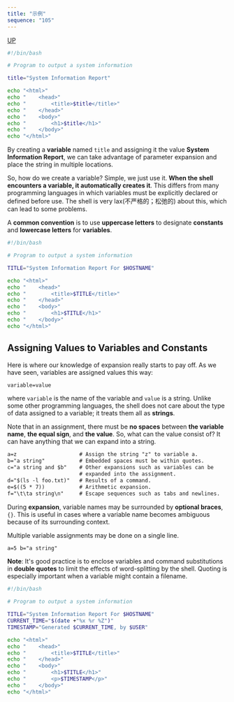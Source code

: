 ```yaml
---
title: "示例"
sequence: "105"
---
```


[UP](/bash.html)


```bash
#!/bin/bash

# Program to output a system information

title="System Information Report"

echo "<html>"
echo "    <head>"
echo "        <title>$title</title>"
echo "    </head>"
echo "    <body>"
echo "        <h1>$title</h1>"
echo "    </body>"
echo "</html>"
```

By creating a **variable** named `title` and assigning it the value **System Information Report**, we can take advantage of parameter expansion and place the string in multiple locations.

So, how do we create a variable? Simple, we just use it. **When the shell encounters a variable, it automatically creates it**. This differs from many programming languages in which variables must be explicitly declared or defined before use. The shell is very lax(不严格的；松弛的) about this, which can lead to some problems.

A **common convention** is to use **uppercase letters** to designate **constants** and **lowercase letters** for **variables**.

```bash
#!/bin/bash

# Program to output a system information

TITLE="System Information Report For $HOSTNAME"

echo "<html>"
echo "    <head>"
echo "        <title>$TITLE</title>"
echo "    </head>"
echo "    <body>"
echo "        <h1>$TITLE</h1>"
echo "    </body>"
echo "</html>"
```

## Assigning Values to Variables and Constants

Here is where our knowledge of expansion really starts to pay off. As we have seen, variables are assigned values this way:

```txt
variable=value
```

where `variable` is the name of the variable and `value` is a string. Unlike some other programming languages, the shell does not care about the type of data assigned to a variable; it treats them all as **strings**.

Note that in an assignment, there must be **no spaces** between **the variable name**, **the equal sign**, and **the value**. So, what can the value consist of? It can have anything that we can expand into a string.

```txt
a=z                    # Assign the string "z" to variable a.
b="a string"           # Embedded spaces must be within quotes.
c="a string and $b"    # Other expansions such as variables can be
                       # expanded into the assignment.
d="$(ls -l foo.txt)"   # Results of a command.
e=$((5 * 7))           # Arithmetic expansion.
f="\t\ta string\n"     # Escape sequences such as tabs and newlines.
```

During **expansion**, variable names may be surrounded by **optional braces**, `{}`. This is useful in cases where a variable name becomes ambiguous because of its surrounding context.

Multiple variable assignments may be done on a single line.

```txt
a=5 b="a string"
```

**Note**: It's good practice is to enclose variables and command substitutions in **double quotes** to limit the effects of word-splitting by the shell. Quoting is especially important when a variable might contain a filename.

```bash
#!/bin/bash

# Program to output a system information

TITLE="System Information Report For $HOSTNAME"
CURRENT_TIME="$(date +"%x %r %Z")"
TIMESTAMP="Generated $CURRENT_TIME, by $USER"

echo "<html>"
echo "    <head>"
echo "        <title>$TITLE</title>"
echo "    </head>"
echo "    <body>"
echo "        <h1>$TITLE</h1>"
echo "        <p>$TIMESTAMP</p>"
echo "    </body>"
echo "</html>"

```
